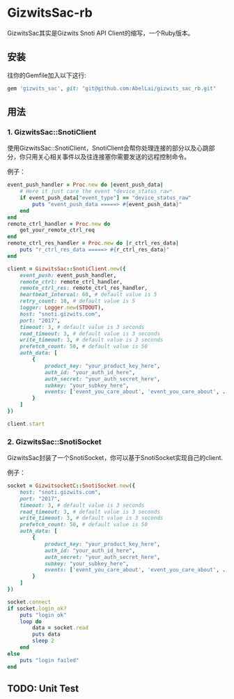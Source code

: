 # GizwitsSac-rb

GizwitsSac其实是Gizwits Snoti API Client的缩写，一个Ruby版本。


## 安装

往你的Gemfile加入以下这行:
```ruby
gem 'gizwits_sac', git: "git@github.com:AbelLai/gizwits_sac_rb.git"
```

## 用法
### 1. GizwitsSac::SnotiClient
使用GizwitsSac::SnotiClient，SnotiClient会帮你处理连接的部分以及心跳部分，你只用关心相关事件以及往连接塞你需要发送的远程控制命令。

例子：
```ruby
event_push_handler = Proc.new do |event_push_data|
	# Here it just care the event *device_status_raw*.
	if event_push_data["event_type"] == "device_status_raw"
		puts "event_push_data =====> #{event_push_data}"
	end
end
remote_ctrl_handler = Proc.new do
	get_your_remote_ctrl_req
end
remote_ctrl_res_handler = Proc.new do |r_ctrl_res_data|
	puts "r_ctrl_res_data =====> #{r_ctrl_res_data}"
end

client = GizwitsSac::SnotiClient.new({
	event_push: event_push_handler,
	remote_ctrl: remote_ctrl_handler,
	remote_ctrl_res: remote_ctrl_res_handler,
	heartbeat_interval: 60, # default value is 5
	retry_count: 10, # default value is 5
	logger: Logger.new(STDOUT),
	host: "snoti.gizwits.com",
	port: "2017",
	timeout: 3, # default value is 3 seconds
	read_timeout: 3, # default value is 3 seconds
	write_timeout: 3, # default value is 3 seconds
	prefetch_count: 50, # default value is 50
	auth_data: [
		{
			product_key: "your_product_key_here",
			auth_id: "your_auth_id_here",
			auth_secret: "your_auth_secret_here",
			subkey: "your_subkey_here",
			events: ['event_you_care_about', 'event_you_care_about', ...]
		}
	]
})

client.start
```

### 2. GizwitsSac::SnotiSocket
GizwitsSac封装了一个SnotiSocket，你可以基于SnotiSocket实现自己的client.

例子：
```ruby
socket = GizwitsocketC::SnotiSocket.new({
	host: "snoti.gizwits.com",
	port: "2017",
	timeout: 3, # default value is 3 seconds
	read_timeout: 3, # default value is 3 seconds
	write_timeout: 3, # default value is 3 seconds
	prefetch_count: 50, # default value is 50
	auth_data: [
		{
			product_key: "your_product_key_here",
			auth_id: "your_auth_id_here",
			auth_secret: "your_auth_secret_here",
			subkey: "your_subkey_here",
			events: ['event_you_care_about', 'event_you_care_about', ...]
		}
	]
})

socket.connect
if socket.login_ok?
	puts "login ok"	
	loop do
		data = socket.read
		puts data
		sleep 2
	end
else
	puts "login failed"
end
```
## TODO: Unit Test






